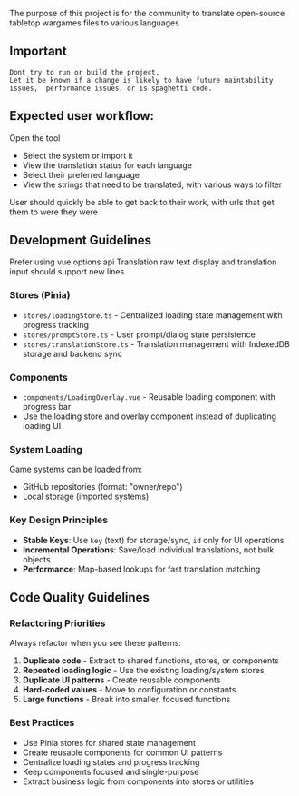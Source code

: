 The purpose of this project is for the community to translate open-source tabletop wargames files to various languages

## Important

    Dont try to run or build the project.
    Let it be known if a change is likely to have future maintability issues,  performance issues, or is spaghetti code.

## Expected user workflow:

Open the tool

- Select the system or import it
- View the translation status for each language
- Select their preferred language
- View the strings that need to be translated, with various ways to filter

User should quickly be able to get back to their work, with urls that get them to were they were

## Development Guidelines

Prefer using vue options api
Translation raw text display and translation input should support new lines

### Stores (Pinia)

- `stores/loadingStore.ts` - Centralized loading state management with progress tracking
- `stores/promptStore.ts` - User prompt/dialog state persistence
- `stores/translationStore.ts` - Translation management with IndexedDB storage and backend sync

### Components

- `components/LoadingOverlay.vue` - Reusable loading component with progress bar
- Use the loading store and overlay component instead of duplicating loading UI

### System Loading

Game systems can be loaded from:

- GitHub repositories (format: "owner/repo")
- Local storage (imported systems)

### Key Design Principles

- **Stable Keys**: Use `key` (text) for storage/sync, `id` only for UI operations
- **Incremental Operations**: Save/load individual translations, not bulk objects
- **Performance**: Map-based lookups for fast translation matching

## Code Quality Guidelines

### Refactoring Priorities

Always refactor when you see these patterns:

1. **Duplicate code** - Extract to shared functions, stores, or components
2. **Repeated loading logic** - Use the existing loading/system stores
3. **Duplicate UI patterns** - Create reusable components
4. **Hard-coded values** - Move to configuration or constants
5. **Large functions** - Break into smaller, focused functions

### Best Practices

- Use Pinia stores for shared state management
- Create reusable components for common UI patterns
- Centralize loading states and progress tracking
- Keep components focused and single-purpose
- Extract business logic from components into stores or utilities

